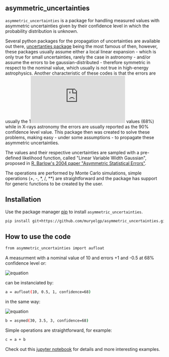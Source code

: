 ## asymmetric_uncertainties



```asymmetric_uncertainties``` is a package for handling measured values with asymmetric uncertainties given by their confidence level in which the probability distribution is unknown.

Several python packages for the propagation of uncertainties are available out there,  [uncertanties package](https://pythonhosted.org/uncertainties/) being the most famous of then, however, these packages usually assume either a local linear expansion - which is only true for small uncertainties, rarely the case in astronomy - and/or assume the errors to be gaussian-distributed - therefore symmetric in respect to the nominal value, which usually is not true in high-energy astrophysics. Another characteristic of these codes is that the errors are usually the 1![equation](https://latex.codecogs.com/gif.latex?%5Csigma) values (68%) while in X-rays astronomy the errors are usually reported as the 90% confidence level value. This package then was created to solve these problems, making easy - under some assumptions - to propagate these asymmetric uncertainties.

The values and their respective uncertainties are sampled with a pre-defined likelihood function, called "Linear Variable Width Gaussian", 
proposed in [R. Barlow's 2004 paper "Asymmetric Statistical Errors"](https://arxiv.org/abs/physics/0406120).

The operations are performed by Monte Carlo simulations, simple operations (+, -, *, /, **) are straightforward and the package has support for generic functions to be created by the user.

## Installation

Use the package manager [pip](https://pip.pypa.io/en/stable/) to install ```asymmetric_uncertainties```.

```bash
pip install git+https://github.com/muryelgp/asymmetric_uncertainties.git
```

## How to use the code

```bash
from asymmetric_uncertainties import aufloat
```
A measurment with a nominal value of 10 and errors +1 and -0.5 at 68% confidence level or: 

![equation](https://latex.codecogs.com/gif.latex?a&space;=&space;10^{&plus;1.0}_{-0.5})

can be instanciated by:

```bash
a = aufloat(10, 0.5, 1, confidence=68)
```
in the same way:

![equation](https://latex.codecogs.com/gif.latex?b&space;=&space;30^{&plus;3.0}_{-3.5})


```bash
b = asymed(30, 3.5, 3, confidence=68)
```
Simple operations are straightforward, for example: 

```bash
c = a + b 
```

Check out this [jupyter notebook](https://github.com/muryelgp/PCI/blob/master/pci/How_to.ipynb) for details and more interesting examples.
